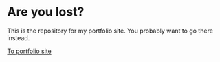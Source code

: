 # Are you lost?
This is the repository for my portfolio site. You probably want to go there instead.

[To portfolio site](SimonPalmblad.github.io)
